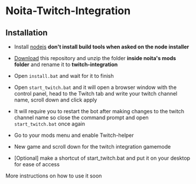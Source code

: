 # Noita-Twitch-Integration

## Installation
* Install [nodejs](https://nodejs.org/en/) **don't install build tools when asked on the node installer**

* [Download](https://github.com/soler91/Noita-Twitch-Integration/archive/master.zip) this repository and unzip the folder **inside noita's mods folder** and rename it to **twitch-integration**

* Open `install.bat` and wait for it to finish

* Open `start_twitch.bat` and it will open a browser window with the control panel, head to the Twitch tab and write your twitch channel name, scroll down and click apply

* It will require you to restart the bot after making changes to the twitch channel name so close the command prompt and open ``start_twitch.bat`` once again

* Go to your mods menu and enable Twitch-helper

* New game and scroll down for the twitch integration gamemode

* [Optional] make a shortcut of start_twitch.bat and put it on your desktop for ease of access

More instructions on how to use it soon
